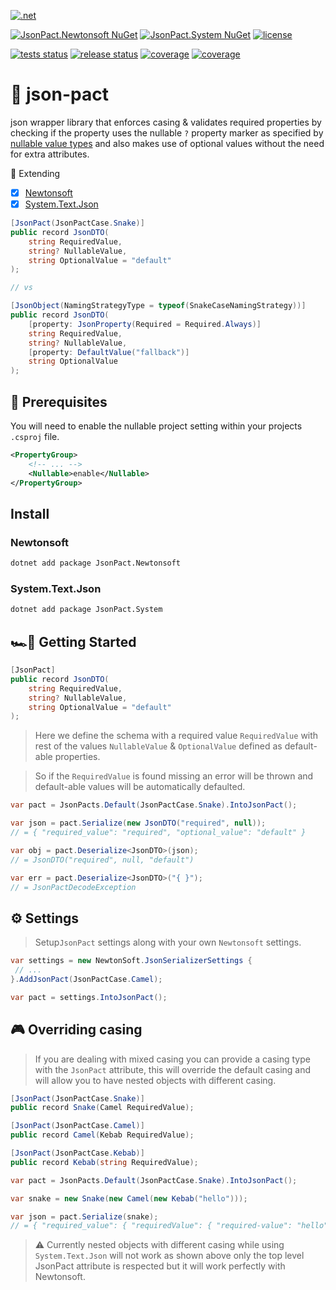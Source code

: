 [![.net](https://img.shields.io/badge/.NET-512BD4?style=for-the-badge&logo=csharp&logoColor=white)](https://docs.microsoft.com/en-us/dotnet/core/introduction)

[![JsonPact.Newtonsoft NuGet](https://img.shields.io/nuget/v/JsonPact.Newtonsoft?label=JsonPact.Newtonsoft&style=flat-square&logo=Nuget)](https://www.nuget.org/packages/JsonPact.Newtonsoft)
[![JsonPact.System NuGet](https://img.shields.io/nuget/v/JsonPact.System?label=JsonPact.System&style=flat-square&logo=Nuget)](https://www.nuget.org/packages/JsonPact.Newtonsoft)
[![license](https://img.shields.io/github/license/xsv24/json-pact?color=blue&style=flat-square&logo=)](./LICENSE)
<!---
Once we get some downloads.
[![NuGet](https://img.shields.io/nuget/dt/JsonPact.Newtonsoft?style=flat-square&logo=Nuget)](https://www.nuget.org/packages/JsonPact.Newtonsoft)
-->

[![tests status](https://img.shields.io/github/workflow/status/xsv24/json-pact/tests?label=tests&logo=Github&style=flat-square)](https://github.com/xsv24/json-pact/actions?query=branch%3Amain+)
[![release status](https://img.shields.io/github/workflow/status/xsv24/json-pact/release?label=release&logo=Github&style=flat-square)](https://github.com/xsv24/json-pact/actions?query=branch%3Amain+)
[![coverage](https://img.shields.io/sonar/coverage/xsv24_json-pact/main?logo=sonarcloud&server=https%3A%2F%2Fsonarcloud.io&style=flat-square)](https://sonarcloud.io/summary/new_code?id=xsv24_json-pact)
[![coverage](https://img.shields.io/sonar/quality_gate/xsv24_json-pact/main?logo=sonarcloud&server=https%3A%2F%2Fsonarcloud.io&style=flat-square)](https://sonarcloud.io/summary/new_code?id=xsv24_json-pact)

# 🤝 json-pact

json wrapper library that enforces casing & validates required properties by checking if the property uses the nullable `?` property marker as specified by [nullable value types](https://docs.microsoft.com/en-us/dotnet/csharp/language-reference/builtin-types/nullable-value-types)
and also makes use of optional values without the need for extra attributes.

💪 Extending
- [x] [Newtonsoft](https://www.newtonsoft.com/json)
- [x] [System.Text.Json](https://docs.microsoft.com/en-us/dotnet/standard/serialization/system-text-json-how-to?pivots=dotnet-6-0)

```c#
[JsonPact(JsonPactCase.Snake)]
public record JsonDTO(
    string RequiredValue,
    string? NullableValue,
    string OptionalValue = "default"
);

// vs

[JsonObject(NamingStrategyType = typeof(SnakeCaseNamingStrategy))]
public record JsonDTO(
    [property: JsonProperty(Required = Required.Always)]
    string RequiredValue,
    string? NullableValue,
    [property: DefaultValue("fallback")]
    string OptionalValue
);
```

## 🥽 Prerequisites

You will need to enable the nullable project setting within your projects
`.csproj` file.

```xml
<PropertyGroup>
    <!-- ... -->
    <Nullable>enable</Nullable>
</PropertyGroup>
```

## Install

### Newtonsoft
```bash
dotnet add package JsonPact.Newtonsoft
```

### System.Text.Json
```bash
dotnet add package JsonPact.System
```

## 🏎️💨 Getting Started

```c#
[JsonPact]
public record JsonDTO(
    string RequiredValue,
    string? NullableValue,
    string OptionalValue = "default"
);
```

> Here we define the schema with a required value `RequiredValue` with rest of the values
> `NullableValue` & `OptionalValue` defined as default-able properties.

> So if the `RequiredValue` is found missing an error will be thrown and default-able values will be automatically defaulted.

```c#
var pact = JsonPacts.Default(JsonPactCase.Snake).IntoJsonPact();

var json = pact.Serialize(new JsonDTO("required", null));
// = { "required_value": "required", "optional_value": "default" }

var obj = pact.Deserialize<JsonDTO>(json);
// = JsonDTO("required", null, "default")

var err = pact.Deserialize<JsonDTO>("{ }");
// = JsonPactDecodeException
```

## ⚙️ Settings 

> Setup`JsonPact` settings along with your own `Newtonsoft` settings.

```c#
var settings = new NewtonSoft.JsonSerializerSettings { 
 // ...
}.AddJsonPact(JsonPactCase.Camel);

var pact = settings.IntoJsonPact(); 
```

## 🎮 Overriding casing

> If you are dealing with mixed casing you can provide a casing type with the `JsonPact` attribute,
> this will override the default casing and will allow you to have nested objects with different casing.

```c#
[JsonPact(JsonPactCase.Snake)]
public record Snake(Camel RequiredValue);

[JsonPact(JsonPactCase.Camel)]
public record Camel(Kebab RequiredValue);

[JsonPact(JsonPactCase.Kebab)]
public record Kebab(string RequiredValue);
```

```c#
var pact = JsonPacts.Default(JsonPactCase.Snake).IntoJsonPact();

var snake = new Snake(new Camel(new Kebab("hello")));

var json = pact.Serialize(snake);
// = { "required_value": { "requiredValue": { "required-value": "hello" } } }
```

> ⚠️ Currently nested objects with different casing while using `System.Text.Json` will not work as shown above
> only the top level JsonPact attribute is respected but it will work perfectly with Newtonsoft.